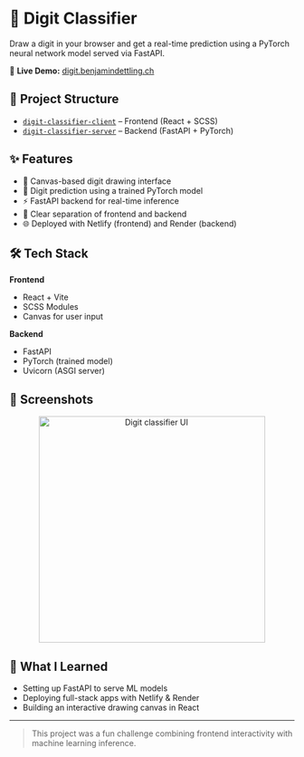 # 🧠 Digit Classifier

Draw a digit in your browser and get a real-time prediction using a PyTorch neural network model served via FastAPI.

🔗 **Live Demo:** [digit.benjamindettling.ch](https://digit.benjamindettling.ch)

## 📂 Project Structure
- [`digit-classifier-client`](https://github.com/benjamindettling/digit-classifier-client) – Frontend (React + SCSS)
- [`digit-classifier-server`](https://github.com/benjamindettling/digit-classifier-server) – Backend (FastAPI + PyTorch)

## ✨ Features

- 🎨 Canvas-based digit drawing interface
- 🧠 Digit prediction using a trained PyTorch model
- ⚡ FastAPI backend for real-time inference
- 🔁 Clear separation of frontend and backend
- 🌐 Deployed with Netlify (frontend) and Render (backend)

## 🛠 Tech Stack

**Frontend**
- React + Vite
- SCSS Modules
- Canvas for user input

**Backend**
- FastAPI
- PyTorch (trained model)
- Uvicorn (ASGI server)

## 📸 Screenshots
<p align="center">
  <img src="./screenshot.png" width="400" alt="Digit classifier UI"/>
</p>

## 🧠 What I Learned

- Setting up FastAPI to serve ML models
- Deploying full-stack apps with Netlify & Render
- Building an interactive drawing canvas in React

---

> This project was a fun challenge combining frontend interactivity with machine learning inference.
